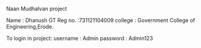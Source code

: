 
Naan Mudhalvan project

Name : Dhanush GT
Reg no. :731121104009
college : Government College of Engineering,Erode.

To login in project:
username : Admin
password : Admin123
